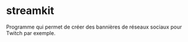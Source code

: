 # streamkit

Programme qui permet de créer des bannières de réseaux sociaux pour Twitch par exemple.
